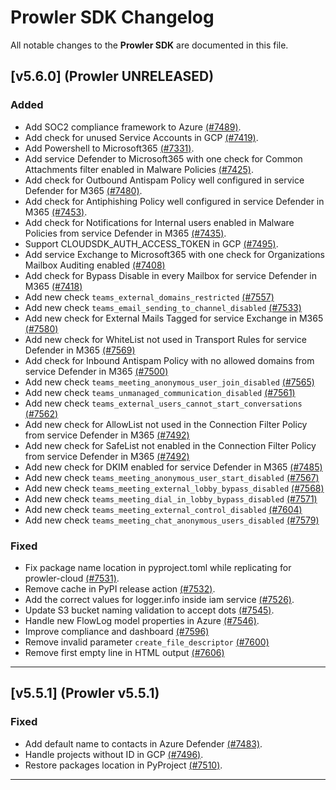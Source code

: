 # Prowler SDK Changelog

All notable changes to the **Prowler SDK** are documented in this file.

## [v5.6.0] (Prowler UNRELEASED)

### Added

- Add SOC2 compliance framework to Azure [(#7489)](https://github.com/prowler-cloud/prowler/pull/7489).
- Add check for unused Service Accounts in GCP [(#7419)](https://github.com/prowler-cloud/prowler/pull/7419).
- Add Powershell to Microsoft365 [(#7331)](https://github.com/prowler-cloud/prowler/pull/7331).
- Add service Defender to Microsoft365 with one check for Common Attachments filter enabled in Malware Policies [(#7425)](https://github.com/prowler-cloud/prowler/pull/7425).
- Add check for Outbound Antispam Policy well configured in service Defender for M365 [(#7480)](https://github.com/prowler-cloud/prowler/pull/7480).
- Add check for Antiphishing Policy well configured in service Defender in M365 [(#7453)](https://github.com/prowler-cloud/prowler/pull/7453).
- Add check for Notifications for Internal users enabled in Malware Policies from service Defender in M365 [(#7435)](https://github.com/prowler-cloud/prowler/pull/7435).
- Support CLOUDSDK_AUTH_ACCESS_TOKEN in GCP [(#7495)](https://github.com/prowler-cloud/prowler/pull/7495).
- Add service Exchange to Microsoft365 with one check for Organizations Mailbox Auditing enabled [(#7408)](https://github.com/prowler-cloud/prowler/pull/7408)
- Add check for Bypass Disable in every Mailbox for service Defender in M365 [(#7418)](https://github.com/prowler-cloud/prowler/pull/7418)
- Add new check `teams_external_domains_restricted` [(#7557)](https://github.com/prowler-cloud/prowler/pull/7557)
- Add new check `teams_email_sending_to_channel_disabled` [(#7533)](https://github.com/prowler-cloud/prowler/pull/7533)
- Add new check for External Mails Tagged for service Exchange in M365 [(#7580)](https://github.com/prowler-cloud/prowler/pull/7580)
- Add new check for WhiteList not used in Transport Rules for service Defender in M365 [(#7569)](https://github.com/prowler-cloud/prowler/pull/7569)
- Add check for Inbound Antispam Policy with no allowed domains from service Defender in M365 [(#7500)](https://github.com/prowler-cloud/prowler/pull/7500)
- Add new check `teams_meeting_anonymous_user_join_disabled` [(#7565)](https://github.com/prowler-cloud/prowler/pull/7565)
- Add new check `teams_unmanaged_communication_disabled` [(#7561)](https://github.com/prowler-cloud/prowler/pull/7561)
- Add new check `teams_external_users_cannot_start_conversations` [(#7562)](https://github.com/prowler-cloud/prowler/pull/7562)
- Add new check for AllowList not used in the Connection Filter Policy from service Defender in M365 [(#7492)](https://github.com/prowler-cloud/prowler/pull/7492)
- Add new check for SafeList not enabled in the Connection Filter Policy from service Defender in M365 [(#7492)](https://github.com/prowler-cloud/prowler/pull/7492)
- Add new check for DKIM enabled for service Defender in M365 [(#7485)](https://github.com/prowler-cloud/prowler/pull/7485)
- Add new check `teams_meeting_anonymous_user_start_disabled` [(#7567)](https://github.com/prowler-cloud/prowler/pull/7567)
- Add new check `teams_meeting_external_lobby_bypass_disabled` [(#7568)](https://github.com/prowler-cloud/prowler/pull/7568)
- Add new check `teams_meeting_dial_in_lobby_bypass_disabled` [(#7571)](https://github.com/prowler-cloud/prowler/pull/7571)
- Add new check `teams_meeting_external_control_disabled` [(#7604)](https://github.com/prowler-cloud/prowler/pull/7604)
- Add new check `teams_meeting_chat_anonymous_users_disabled` [(#7579)](https://github.com/prowler-cloud/prowler/pull/7579)

### Fixed

- Fix package name location in pyproject.toml while replicating for prowler-cloud [(#7531)](https://github.com/prowler-cloud/prowler/pull/7531).
- Remove cache in PyPI release action [(#7532)](https://github.com/prowler-cloud/prowler/pull/7532).
- Add the correct values for logger.info inside iam service [(#7526)](https://github.com/prowler-cloud/prowler/pull/7526).
- Update S3 bucket naming validation to accept dots [(#7545)](https://github.com/prowler-cloud/prowler/pull/7545).
- Handle new FlowLog model properties in Azure [(#7546)](https://github.com/prowler-cloud/prowler/pull/7546).
- Improve compliance and dashboard [(#7596)](https://github.com/prowler-cloud/prowler/pull/7596)
- Remove invalid parameter `create_file_descriptor` [(#7600)](https://github.com/prowler-cloud/prowler/pull/7600)
- Remove first empty line in HTML output [(#7606)](https://github.com/prowler-cloud/prowler/pull/7606)

---

## [v5.5.1] (Prowler v5.5.1)

### Fixed

- Add default name to contacts in Azure Defender [(#7483)](https://github.com/prowler-cloud/prowler/pull/7483).
- Handle projects without ID in GCP [(#7496)](https://github.com/prowler-cloud/prowler/pull/7496).
- Restore packages location in PyProject [(#7510)](https://github.com/prowler-cloud/prowler/pull/7510).

---
